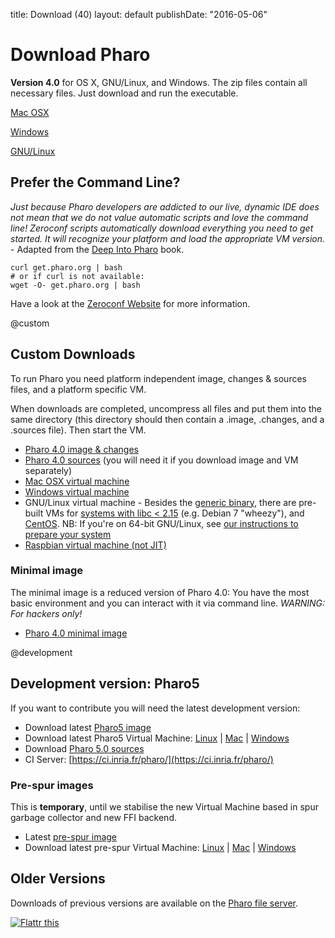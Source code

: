 title: Download (40)layout: defaultpublishDate: "2016-05-06"<div class="teaser"># Download Pharo**Version 4.0** for OS X, GNU/Linux, and Windows. The zip files contain all necessary files. Just download and run the executable.<a class="btn download" href="http://files.pharo.org/platform/Pharo4.0-mac.zip"><i class="fa fa-apple"></i> Mac OSX</a><a class="btn download" href="http://files.pharo.org/platform/Pharo4.0-win.zip"><i class="fa fa-windows"></i> Windows</a><a class="btn download" href="http://pharo.org/gnu-linux-installation"><i class="fa fa-linux"></i> GNU/Linux</a></div>## Prefer the Command Line?_Just because Pharo developers are addicted to our live, dynamic IDE does not mean that we do not value automatic scripts and love the command line! Zeroconf scripts automatically download everything you need to get started. It will recognize your platform and load the appropriate VM version._ - Adapted from the [Deep Into Pharo](http://deepintopharo.com/) book.```language=Bashcurl get.pharo.org | bash
# or if curl is not available:
wget -O- get.pharo.org | bash```Have a look at the [Zeroconf Website](http://get.pharo.org/) for more information.@custom## Custom DownloadsTo run Pharo you need platform independent image, changes & sources files, and a platform specific VM.When downloads are completed, uncompress all files and put them into the same directory \(this directory should then contain a .image, .changes, and a .sources file\). Then start the VM.- [Pharo 4.0 image & changes](http://files.pharo.org/get-files/40/pharo.zip)- [Pharo 4.0 sources](http://files.pharo.org/get-files/40/sources.zip) \(you will need it if you download image and VM separately\)- [Mac OSX virtual machine](http://files.pharo.org/get-files/40/pharo-mac-stable.zip)- [Windows virtual machine](http://files.pharo.org/get-files/40/pharo-win-stable.zip)- GNU/Linux virtual machine - Besides the [generic binary](http://files.pharo.org/get-files/40/pharo-linux-stable.zip), there are pre-built VMs for [systems with libc < 2.15](http://files.pharo.org/vm/pharo/linux/old-libc/Pharo-VM-linux-oldLibC.zip) \(e.g. Debian 7 "wheezy"\), and [CentOS](http://files.pharo.org/vm/pharo/linux/centos/latest.zip). NB: If you're on 64-bit GNU/Linux, see [our instructions to prepare your system](http://pharo.org/gnu-linux-installation#64-bit-System-Setup)- [Raspbian virtual machine \(not JIT\)](http://files.pharo.org/vm/pharoS/raspbian/latest.zip)### Minimal imageThe minimal image is a reduced version of Pharo 4.0: You have the most basic environment and you can interact with it via command line. _WARNING: For hackers only!_- [Pharo 4.0 minimal image](http://files.pharo.org/get-files/40/pharo-minimal.zip) @development## Development version: Pharo5If you want to contribute you will need the latest development version:- Download latest [Pharo5 image](http://files.pharo.org/get-files/50/pharo.zip)- Download latest Pharo5 Virtual Machine: [Linux](http://files.pharo.org/get-files/50/pharo-linux-stable.zip) | [Mac](http://files.pharo.org/get-files/50/pharo-mac-stable.zip) | [Windows](http://files.pharo.org/get-files/50/pharo-win-stable.zip)- Download [Pharo 5.0 sources](http://files.pharo.org/sources/PharoV50.sources.zip)- CI Server: [https://ci.inria.fr/pharo/](https://ci.inria.fr/pharo/)### Pre-spur imagesThis is **temporary**, until we stabilise the new Virtual Machine based in spur garbage collector and new FFI backend.- Latest [pre-spur image](http://files.pharo.org/image/50-preSpur/50496.zip) - Download latest pre-spur Virtual Machine: [Linux](http://files.pharo.org/get-files/50-preSpur/pharo-linux-latest.zip) | [Mac](http://files.pharo.org/get-files/50-preSpur/pharo-mac-latest.zip) | [Windows](http://files.pharo.org/get-files/50-preSpur/pharo-win-latest.zip)## Older VersionsDownloads of previous versions are available on the [Pharo file server](http://files.pharo.org/).<a href="https://flattr.com/submit/auto?user_id=Pharo&url=http%3A%2F%2Fpharo.org" target="_blank"><img src="//button.flattr.com/flattr-badge-large.png" alt="Flattr this" title="Flattr this" border="0"></a>